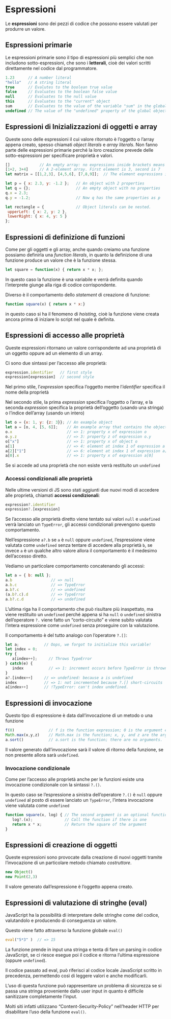 ﻿# Espressioni

Le **espressioni** sono dei pezzi di codice che possono essere valutati per produrre un valore.

## Espressioni primarie

Le espressioni primarie sono il tipo di espressioni più semplici che non includono sotto-espressioni, che sono i **letterali**, cioè dei valori scritti direttamente nel codice dal programmatore.

```jsx
1.23      // A number literal
"hello"   // A string literal
true      // Evalutes to the boolean true value
false     // Evaluates to the boolean false value
null      // Evaluates to the null value
this      // Evaluates to the "current" object
sum       // Evaluates to the value of the variable "sum" in the global object.
undefined // The value of the "undefined" property of the global object
```

## Espressioni di Inizializzazioni di oggetti e array

Queste sono delle espressioni il cui valore ritornato è l’oggetto o l’array appena creato, spesso chiamati *object literals* e *array literals*. Non fanno parte delle espressioni primarie perché la loro creazione prevede delle sotto-espressioni per specificare proprietà e valori.

```jsx
[]             // An empty array: no expressions inside brackets means no elements
[1+2, 3+4]     // A 2-element array. First element is 3, second is 7
let matrix = [[1,2,3], [4,5,6], [7,8,9]];  // The element expressions in an array initializer can themselves be array initializers

let p = { x: 2.3, y: -1.2 };   // An object with 2 properties
let q = {};                    // An empty object with no properties
q.x = 2.3;
q.y = -1.2;                    // Now q has the same properties as p

let rectangle = {              // Object literals can be nested.
 upperLeft: { x: 2, y: 2 },
 lowerRight: { x: 4, y: 5 }
};
```

## Espressioni di definizione di funzioni

Come per gli oggetti e gli array, anche quando creiamo una funzione possiamo definirla una *function literals*, in quanto la definizione di una funzione produce un valore che è la funzione stessa.

```jsx
let square = function(x) { return x * x; };
```

In questo caso la funzione è una variabile e verrà definita quando l’interprete giunge alla riga di codice corrispondente.

Diverso è il comportamento dello *statement* di creazione di funzione:

```jsx
function square(x) { return x * x:}
```

in questo caso si ha il fenomeno di *hoisting,* cioè la funzione viene creata ancora prima di iniziare lo script nel quale è definita.

## Espressioni di accesso alle proprietà

Queste espressioni ritornano un valore corrispondente ad una proprietà di un oggetto oppure ad un elemento di un array.

Ci sono due sintassi per l’accesso alle proprietà:

```jsx
expression.identifier   // first style
expression[expression]  // second style
```

Nel primo stile, l’*expression* specifica l’oggetto mentre l’*identifier* specifica il nome della proprietà

Nel secondo stile, la prima *expression* specifica l’oggetto o l’array, e la seconda *expression* specifica la proprietà dell’oggetto (usando una stringa) o l’indice dell’array (usando un intero)

```jsx
let o = {x: 1, y: {z: 3}}; // An example object
let a = [o, 4, [5, 6]];    // An example array that contains the object
o.x                        // => 1: property x of expression o
o.y.z                      // => 3: property z of expression o.y
o["x"]                     // => 1: property x of object o
a[1]                       // => 4: element at index 1 of expression a
a[2]["1"]                  // => 6: element at index 1 of expression a[2]
a[0].x                     // => 1: property x of expression a[0]
```

Se si accede ad una proprietà che non esiste verrà restituito un `undefined`

### Accessi condizionali alle proprietà

Nelle ultime versioni di JS sono stati aggiunti due nuovi modi di accedere alle proprietà, chiamati **accessi condizionali**:

```jsx
expression?.identifier
expression?.[expression]
```

Se l’accesso alle proprietà diretto viene tentato sui valori `null` e `undefined` verrà lanciato un `TypeError`, gli accessi condizionali prevengono questo comportamento.

Nell’espressione `a?.b` se `a` è `null` oppure `undefined`, l’espressione viene valutata come `undefined` senza tentare di accedere alla proprietà `b`, se invece `a` è un qualche altro valore allora il comportamento è il medesimo dell’accesso diretto.

Vediamo un particolare comportamento concatenando gli accessi:

```jsx
let a = { b: null };
a.b                 // => null
a.b.c               // => TypeError
a.b?.c              // => undefined
(a.b?.c).d          // => TypeError
a.b?.c.d            // => undefined
```

L’ultima riga ha il comportamento che può risultare più inaspettato, ma viene restituito un `undefined` perché appena si ha `null` o `undefined` sinistra dell’operatore `?.` viene fatto un “corto-circuito” e viene subito valutata l’intera espressione come `undefined` senza proseguire con la valutazione.

Il comportamento è del tutto analogo con l’operatore `?.[]`:

```jsx
let a;           // Oops, we forgot to initialize this variable!
let index = 0;
try {
   a[index++];     // Throws TypeError
} catch(e) {
   index           // => 1: increment occurs before TypeError is thrown
}
a?.[index++]     // => undefined: because a is undefined
index            // => 1: not incremented because ?.[] short-circuits
a[index++]       // !TypeError: can't index undefined.
```

## Espressioni di invocazione

Questo tipo di espressione è data dall’invocazione di un metodo o una funzione

```jsx
f(0)               // f is the function expression; 0 is the argument expression.
Math.max(x,y,z)    // Math.max is the function; x, y, and z are the arguments.
a.sort()           // a.sort is the function; there are no arguments.
```

Il valore generato dall’invocazione sarà il valore di ritorno della funzione, se non presente allora sarà `undefined`.

### Invocazione condizionale

Come per l’accesso alle proprietà anche per le funzioni esiste una invocazione condizionale con la sintassi `?.()`.

In questo caso se l’espressione a sinistra dell’operatore `?.()` è `null` oppure `undefined` al posto di essere lanciato un `TypeError`, l’intera invocazione viene valutata come `undefined`

```jsx
function square(x, log) { // The second argument is an optional function
   log?.(x);              // Call the function if there is one
   return x * x;          // Return the square of the argument
}
```

## Espressioni di creazione di oggetti

Queste espressioni sono provocate dalla creazione di nuovi oggetti tramite l’invocazione di un particolare metodo chiamato *costruttore*.

```jsx
new Object()
new Point(2,3)
```

Il valore generato dall’espressione è l’oggetto appena creato.

## Espressioni di valutazione di stringhe (eval)

JavaScript ha la possibilità di interpretare delle stringhe come del codice, valutandolo e producendo di conseguenza un valore.

Questo viene fatto attraverso la funzione globale `eval()`

```jsx
eval("5*3" )  // => 15 
```

La funzione prende in input una stringa e tenta di fare un parsing in codice JavaScript, se ci riesce esegue poi il codice e ritorna l’ultima espressione (oppure `undefined`).

Il codice passato ad eval, può riferisci al codice locale JavaScript scritto in precedenza, permettendo così di leggere valori e anche modificarli.

L’uso di questa funzione può rappresentare un problema di sicurezza se si passa una stringa proveniente dallo user input in quanto è difficile sanitizzare completamente l’input.

Molti siti infatti utilizzano “Content-Security-Policy” nell’header HTTP per disabilitare l’uso della funzione `eval()`.
